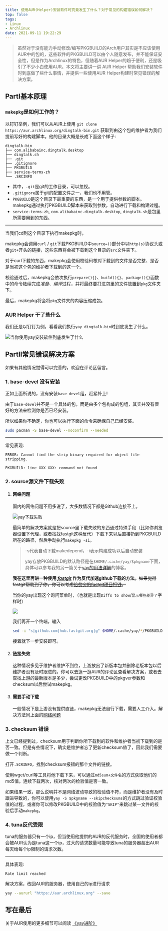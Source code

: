 ```yaml
---
title: 使用AUR(Helper)安装软件时究竟发生了什么？对于常见的构建错误如何解决？
top: false
tags:
- Linux
- Archlinux
date: 2021-09-11 19:22:29
---
```


> 虽然对于没有能力手动修改/编写PKGBUILD的Arch用户其实是不应该使用AUR中的包的，这些软件的PKGBUILD可以由个人随意发布，并不能保证安全性，但是作为Archlinux的特色，但随着AUR Helper的趋于便利，还是吸引了不少小白使用AUR。本文将主要讲一讲 AUR Helper 帮助我们安装软件时到底做了些什么事情，并提供一些使用AUR Helper构建时常见错误的解决方案。

## PartⅠ基本原理

### `makepkg`是如何工作的？

以钉钉举例，我们可以从AUR上使用 `git clone https://aur.archlinux.org/dingtalk-bin.git` 获取到由这个包的维护者为我们提前写好的构建脚本。他的目录大概是长成下面这个样子:

```
dingtalk-bin
├── com.alibabainc.dingtalk.desktop
├── dingtalk.sh
├── .git
├── .gitignore
├── PKGBUILD
├── service-terms-zh
└── .SRCINFO
```

- 其中，`.git`是git的工作目录，可以忽视。
- `.gitignore`属于git的配置文件之一，我们也不用管。
- `PKGBUILD`是这个目录下最重要的东西，是一个用于提供参数的脚本。makepkg通过执行PKGBUILD脚本来获取到参数，自动进行下载和构建过程。
- `service-terms-zh`, `com.alibabainc.dingtalk.desktop`, `dingtalk.sh`是包里所需要用到的东西。

***

当我们cd到这个目录下执行makepkg时，

makepkg会调用`curl` / `git`下载PKGBUILD中`source=()`部分中以`http(s)`协议头或者`git+`开头的链接，这些东西将会被下载到这个目录的`src`文件夹下。

对于curl下载的东西，makepkg会使用校验码核对下载到的文件是否完整、是否是当初这个包的维护者下载到的这一个。

校验通过后，makepkg会依次执行`prepare(){}`、`build(){}`、`package(){}`函数中的命令陆续完成*准备、编译*过程，并将最终要打进包里的文件放置到`pkg`文件夹下。

最后，makepkg将会将`pkg`文件夹的内容压缩成包。

### AUR Helper 干了些什么

我们还是以钉钉为例，看看我们执行`yay dingtalk-bin`时到底发生了什么。

![当你使用yay安装软件到底发生了什么](https://pp1.edgepic.com/2021/09/17/f944b0917092428.jpg)

## PartⅡ常见错误解决方案

如果有其他情况觉得可以完善的，欢迎在评论区留言。

### 1. base-devel 没有安装

正如上面所说的，没有安装`base-devel`组，赶紧补上! 

由于`base-devel`并不是一个具体的包，而是由多个包构成的包组，其实并没有很好的方法来检测你是否已经安装。

所以如果你不确定，你也可以执行下面的命令来确保自己已经安装。

```bash
sudo pacman -S base-devel --noconfirm --needed
```

***

常见表现: 

```
ERROR: Cannot find the strip binary required for object file stripping.
```

```
PKGBUILD: line XXX XXX: command not found
```

### 2. source源文件下载失败

1. #### 网络问题

   国内的网络问题不用多说了，大多数情况下都是Github连接不上。

   ![yay下载失败](https://pp1.edgepic.com/2021/09/17/b95b80917092429.png)

   最简单的解决方案就是把source里下载失败的东西通过特殊手段（比如你浏览器设置下代理，或者找找fastgit这种反代）下载下来以后直接扔到PKGBUILD所在的路径，然后手动执行`makepkg -si`。

   > -s代表自动下载makedepend，-i表示构建成功以后自动安装
   >
   > yay存放PKGBUILD的默认路径是在`$HOME/.cache/yay/$pkgname`下面，具体可以参考我的另一篇关于[yay的用法详解](https://blog.zhullyb.top/2021/04/04/yay-more/#builddir-lt-dir-gt)的博客。

   **我在这里再讲一种使用 [*fastgit*](http://fastgit.org/) 作为反代加速github下载的方法。**~~如果觉得fastgit帮助到了你，你可以考虑[给贫穷的fastgit项目打钱](http://fastgit.org/donate.html)。~~

   当你的yay出现这个询问菜单时，（也就是出现`Diffs to show`/`显示哪些差异？`字样时）

   ![](https://pp1.edgepic.com/2021/09/20/84c980920075223.png)

   我们再开一个终端，输入

   ```bash
   sed -i "s|github.com|hub.fastgit.org|g" $HOME/.cache/yay/*/PKGBUILD
   ```

   接着就下一步安装即可。

2. #### 链接失效

   这种情况多见于维护者维护不到位，上游放出了新版本包并删除老版本包以后维护者没有及时跟进的。你可以去逛一逛AUR的评论区查看解决方案，或者去查找上游的最新版本是多少，尝试更改PKGBUILD中的pkgver参数和checksum以后尝试makepkg。

3. #### 需要手动下载

   一般情况下是上游没有提供直链，makepkg无法自行下载，需要人工介入。解决方法同上面的[网络问题](#网络问题)

### 3. checksum 错误

上文已经提到过，checksum用于判断你所下载到的软件和维护者当初下载到的是否一致。但是有些情况下，确实是维护者忘了更新checksum值了，因此我们需要做一个判断。

打开`.SCRINFO`，找到checksum报错的那个文件的链接。

使用wget/curl等工具将他下载下来，可以通过`md5sum+文件名`的方式获取他们的md5值。连续下载两次，核对两次的检验值是否一致。

如果结果一致，那么说明并不是网络波动导致的检验值不符，而是维护者没有及时跟进导致的，你可以使用`yay -S $pkgname --skipchecksums`的方式跳过验证校验值的过程，或者你可以修改PKGBUILD中的校验值为`"SKIP"`来跳过某一文件的校验后手动`makepkg`。

### 4. tuna反代受限

tuna的服务器只有一个ip，但当使用他提供的AUR的反代服务时，全国的使用者都会被AUR认为是tuna这一个ip，过大的请求数量可能导致tuna的服务器超出AUR每天给每个ip限制的请求次数。

***

具体表现: 

```
Rate limit reached
```

解决方案，改回AUR的服务器，使用自己的ip进行请求

```bash
yay --aururl "https://aur.archlinux.org" --save
```



## 写在最后

关于AUR使用的更多细节可以阅读 [《yay进阶》](https://blog.zhullyb.top/2021/04/04/yay-more/)
